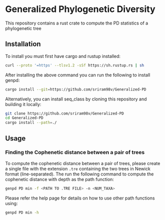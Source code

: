 # Generalized Phylogenetic Diversity
This repository contains a rust crate to compute the PD statistics of a phylogenetic tree

## Installation

To install you must first have cargo and rustup installed:
```bash
curl --proto '=https' --tlsv1.2 -sSf https://sh.rustup.rs | sh
```

After installing the above command you can run the following to install genpd:
```bash
cargo install --git=https://github.com/sriram98v/Generalized-PD
```

Alternatively, you can install seq_class by cloning this repository and building it locally:
```bash
git clone https://github.com/sriram98v/Generalized-PD
cd Generalized-PD
cargo install --path=./
```

## Usage
### Finding the Cophenetic distance between a pair of trees
To compute the cophenetic distance between a pair of trees, please create a single file with the extension ```.tre``` containing the two trees in Newick format (line-separated). The run the following command to compute the cophenetic distance with depth as the path function:
```bash
genpd PD min -f <PATH TO .TRE FILE> -n <NUM_TAXA>
```

Please refer the help page for details on how to use other path functions using:
```bash
genpd PD min -h
```
